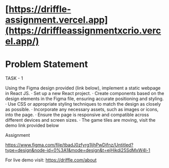 # [https://driffle-assignment.vercel.app](https://driffleassignmentxcrio.vercel.app/)

# Problem Statement

TASK - 1

Using the Figma design provided (link below), implement a static webpage in React JS.
· Set up a new React project.
·   Create components based on the design elements in the Figma file, ensuring accurate positioning and styling.
·   Use CSS or appropriate styling techniques to match the design as closely as possible.
·   Incorporate any necessary assets, such as images or icons, into the page.
·   Ensure the page is responsive and compatible across different devices and screen sizes.
·   The game tiles are moving, visit the demo link provided below
 
Assignment

https://www.figma.com/file/tbadJ0zfyrg1IjhPwDjfnz/Untitled?type=design&node-id=0%3A1&mode=design&t=ejHikdi25SdMxW4l-1
 
For live demo visit: https://driffle.com/about



